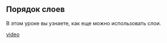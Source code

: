 ## Порядок слоев

В этом уроке вы узнаете, как еще можно использовать слои.

[video](https://player.softculture.cc/embed/PRT/PRT_54.18.09_L2-6_Layers_Order)